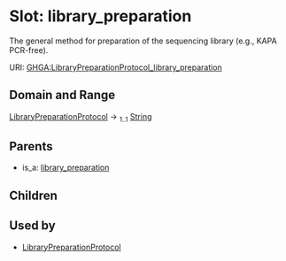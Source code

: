 
# Slot: library_preparation


The general method for preparation of the sequencing library (e.g., KAPA PCR-free).

URI: [GHGA:LibraryPreparationProtocol_library_preparation](https://w3id.org/GHGA/LibraryPreparationProtocol_library_preparation)


## Domain and Range

[LibraryPreparationProtocol](LibraryPreparationProtocol.md) &#8594;  <sub>1..1</sub> [String](types/String.md)

## Parents

 *  is_a: [library_preparation](library_preparation.md)

## Children


## Used by

 * [LibraryPreparationProtocol](LibraryPreparationProtocol.md)
